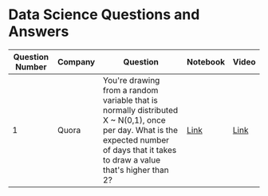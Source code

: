 # Data Science Questions and Answers 

| Question Number | Company | Question                                                                                                                                                                             | Notebook                                                                                                              | Video                        |
|-----------------|---------|--------------------------------------------------------------------------------------------------------------------------------------------------------------------------------------|-----------------------------------------------------------------------------------------------------------------------|------------------------------|
| 1               | Quora   | You're drawing from a random variable that is normally distributed X ~ N(0,1), once per day. What is the expected number of days that it takes to draw a value that's higher than 2? | [Link](https://github.com/sik-flow/DataScienceInterviewQ/blob/main/Notebooks/Interview%20Problem%20%231%20-%20Quora%20.ipynb) | [Link](https://youtu.be/XKmlpuZ-PbI) |